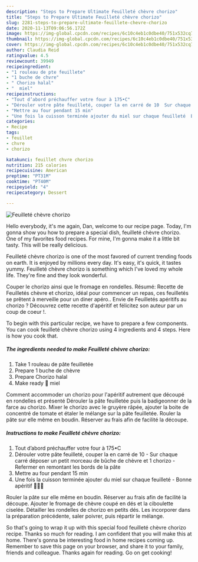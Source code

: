 ```yaml
---
description: "Steps to Prepare Ultimate Feuilleté chèvre chorizo"
title: "Steps to Prepare Ultimate Feuilleté chèvre chorizo"
slug: 2281-steps-to-prepare-ultimate-feuillete-chevre-chorizo
date: 2020-11-13T09:06:56.172Z
image: https://img-global.cpcdn.com/recipes/6c10c4eb1c0dbe40/751x532cq70/feuillete-chevre-chorizo-photo-principale-de-la-recette.jpg
thumbnail: https://img-global.cpcdn.com/recipes/6c10c4eb1c0dbe40/751x532cq70/feuillete-chevre-chorizo-photo-principale-de-la-recette.jpg
cover: https://img-global.cpcdn.com/recipes/6c10c4eb1c0dbe40/751x532cq70/feuillete-chevre-chorizo-photo-principale-de-la-recette.jpg
author: Claudia Reid
ratingvalue: 4.5
reviewcount: 39949
recipeingredient:
- "1 rouleau de pte feuillete"
- "1 buche de chvre"
- " Chorizo halal"
- "  miel"
recipeinstructions:
- "Tout d’abord préchauffer votre four à 175•C"
- "Dérouler votre pâte feuilleté, couper la en carré de 10  Sur chaque carré déposer un petit morceau de bûche de chèvre et 1 chorizo  Refermer en remontant les bords de la pâte"
- "Mettre au four pendant 15 min"
- "Une fois la cuisson terminée ajouter du miel sur chaque feuilleté  Bonne apéritif 🤗🤗🤗"
categories:
- Recipe
tags:
- feuillet
- chvre
- chorizo

katakunci: feuillet chvre chorizo 
nutrition: 215 calories
recipecuisine: American
preptime: "PT31M"
cooktime: "PT40M"
recipeyield: "4"
recipecategory: Dessert

---
```



![Feuilleté chèvre chorizo](https://img-global.cpcdn.com/recipes/6c10c4eb1c0dbe40/751x532cq70/feuillete-chevre-chorizo-photo-principale-de-la-recette.jpg)

Hello everybody, it's me again, Dan, welcome to our recipe page. Today, I'm gonna show you how to prepare a special dish, feuilleté chèvre chorizo. One of my favorites food recipes. For mine, I'm gonna make it a little bit tasty. This will be really delicious.

Feuilleté chèvre chorizo is one of the most favored of current trending foods on earth. It is enjoyed by millions every day. It's easy, it's quick, it tastes yummy. Feuilleté chèvre chorizo is something which I've loved my whole life. They're fine and they look wonderful.

Couper le chorizo ainsi que le fromage en rondelles. Résumé: Recette de Feuilletés chèvre et chorizo, idéal pour commencer un repas, ces feuilletés se prêtent à merveille pour un diner apéro.. Envie de Feuilletés apéritifs au chorizo ? Découvrez cette recette d&#39;apéritif et félicitez son auteur par un coup de coeur !.


To begin with this particular recipe, we have to prepare a few components. You can cook feuilleté chèvre chorizo using 4 ingredients and 4 steps. Here is how you cook that.

<!--inarticleads1-->

##### The ingredients needed to make Feuilleté chèvre chorizo:

1. Take 1 rouleau de pâte feuilletée
1. Prepare 1 buche de chèvre
1. Prepare  Chorizo halal
1. Make ready  🍯 miel


Comment accommoder un chorizo pour l&#39;apéritif autrement que découpé en rondelles et présenté Dérouler la pâte feuilletée puis la badigeonner de la farce au chorizo. Mixer le chorizo avec le gruyère râpée, ajouter la boite de concentré de tomate et étaler le mélange sur la pâte feuilletée. Rouler la pâte sur elle même en boudin. Réserver au frais afin de facilité la découpe. 

<!--inarticleads2-->

##### Instructions to make Feuilleté chèvre chorizo:

1. Tout d’abord préchauffer votre four à 175•C
1. Dérouler votre pâte feuilleté, couper la en carré de 10  - Sur chaque carré déposer un petit morceau de bûche de chèvre et 1 chorizo  - Refermer en remontant les bords de la pâte
1. Mettre au four pendant 15 min
1. Une fois la cuisson terminée ajouter du miel sur chaque feuilleté  - Bonne apéritif 🤗🤗🤗


Rouler la pâte sur elle même en boudin. Réserver au frais afin de facilité la découpe. Ajouter le fromage de chèvre coupé en dés et la ciboulette ciselée. Détailler les rondelles de chorizo en petits dés. Les incorporer dans la préparation précédente, saler poivrer, puis répartir le mélange. 

So that's going to wrap it up with this special food feuilleté chèvre chorizo recipe. Thanks so much for reading. I am confident that you will make this at home. There's gonna be interesting food in home recipes coming up. Remember to save this page on your browser, and share it to your family, friends and colleague. Thanks again for reading. Go on get cooking!
